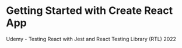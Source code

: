 # Getting Started with Create React App

Udemy - Testing React with Jest and React Testing Library (RTL) 2022
